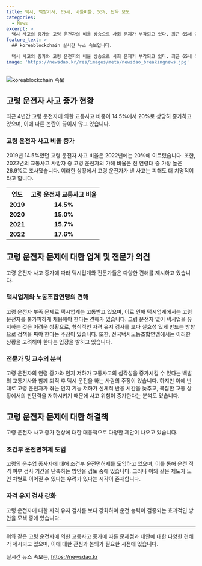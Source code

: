 ```yaml
---
title: 택시, 백발기사, 65세, 비틀비틀, 53%, 단독 보도
categories:
  - News
excerpt: >
  택시 사고의 증가와 고령 운전자의 비율 상승으로 사회 문제가 부각되고 있다. 최근 65세 이상 운전자의 사고 비중이 20%를 넘어섰으며, 이로 인해 피해도 더 치명적인 경우가 늘어나고 있다. 이에 따라 택시업계는 고령화 현상을 불가피하다고 주장하지만, 이에 대한 논란도 있다. 정부는 자칫 노인 차별로 비칠 수 있는 조치에 대해 고려 중이지만, 현재 인력 부족 문제로 고령 운전자의 필요성도 부각되고 있다. 이에 대해 사람들의 안전과 노인 차별 문제를 동시에 고려해야 할 필요가 있다.
feature_text: >
  ## koreablockchain 실시간 뉴스 속보입니다.

  택시 사고의 증가와 고령 운전자의 비율 상승으로 사회 문제가 부각되고 있다. 최근 65세 이상 운전자의 사고 비중이 20%를 넘어섰으며, 이로 인해 피해도 더 치명적인 경우가 늘어나고 있다. 이에 따라 택시업계는 고령화 현상을 불가피하다고 주장하지만, 이에 대한 논란도 있다. 정부는 자칫 노인 차별로 비칠 수 있는 조치에 대해 고려 중이지만, 현재 인력 부족 문제로 고령 운전자의 필요성도 부각되고 있다. 이에 대해 사람들의 안전과 노인 차별 문제를 동시에 고려해야 할 필요가 있다.
image: 'https://newsdao.kr/res/images/meta/newsdao_breakingnews.jpg'
---
```


<p><img src="https://newsdao.kr/res/images/meta/newsdao_breakingnews.jpg" alt="koreablockchain 속보" /></p>

<h2 data-ke-size="size26">고령 운전자 사고 증가 현황</h2>

<p data-ke-size="size16"> 최근 4년간 고령 운전자에 의한 교통사고 비중이 14.5%에서 20%로 상당히 증가하고 있으며, 이에 따른 논란이 끊이지 않고 있습니다. </p>

<h3>고령 운전자 사고 비율 증가</h3>

<p data-ke-size="size16">2019년 14.5%였던 고령 운전자 사고 비율은 2022년에는 20%에 이르렀습니다. 또한, 2022년의 교통사고 사망자 중 고령 운전자의 가해 비율은 전 연령대 중 가장 높은 26.9%로 조사됐습니다. 이러한 상황에서 고령 운전자가 낸 사고는 피해도 더 치명적이라고 합니다. </p>

<table>
    <tr>
        <th>연도</th>
        <th>고령 운전자 교통사고 비율</th>
    </tr>
    <tr>
        <td style="text-align: center; height: 17px;"><b>2019</b></td>
        <td style="text-align: center; height: 17px;"><b>14.5%</b></td>
    </tr>
    <tr>
        <td style="text-align: center; height: 17px;"><b>2020</b></td>
        <td style="text-align: center; height: 17px;"><b>15.0%</b></td>
    </tr>
    <tr>
        <td style="text-align: center; height: 17px;"><b>2021</b></td>
        <td style="text-align: center; height: 17px;"><b>15.7%</b></td>
    </tr>
    <tr>
        <td style="text-align: center; height: 17px;"><b>2022</b></td>
        <td style="text-align: center; height: 17px;"><b>17.6%</b></td>
    </tr>
</table>

<h2 data-ke-size="size26">고령 운전자 문제에 대한 업계 및 전문가 의견</h2>

<p data-ke-size="size16">고령 운전자 사고 증가에 따라 택시업계와 전문가들은 다양한 견해를 제시하고 있습니다.</p>

<h3>택시업계와 노동조합연맹의 견해</h3>

<p data-ke-size="size16">고령 운전자 부족 문제로 택시업계는 고통받고 있으며, 이로 인해 택시업계에서는 고령 운전자를 불가피하게 채용해야 한다는 견해가 있습니다. 고령 운전자 없이 택시업을 유지하는 것은 어려운 상황으로, 형식적인 자격 유지 검사를 보다 실효성 있게 만드는 방향으로 정책을 짜야 한다는 주장이 있습니다. 또한, 전국택시노동조합연맹에서는 이러한 상황을 고려해야 한다는 입장을 밝히고 있습니다.</p>

<h3>전문가 및 교수의 분석</h3>

<p data-ke-size="size16">고령 운전자의 연령 증가와 인지 저하가 교통사고의 심각성을 증가시킬 수 있다는 백발의 교통기사와 함께 퇴직 후 택시 운전을 하는 사람의 주장이 있습니다. 하지만 이에 반대로 고령 운전자가 겪는 인지 기능 저하가 신체적 반응 시간을 늦추고, 복잡한 교통 상황에서의 판단력을 저하시키기 때문에 사고 위험이 증가한다는 분석도 있습니다. </p>

<h2 data-ke-size="size26">고령 운전자 문제에 대한 해결책</h2>

<p data-ke-size="size16">고령 운전자 사고 증가 현상에 대한 대응책으로 다양한 제안이 나오고 있습니다.</p>

<h3>조건부 운전면허제 도입</h3>

<p data-ke-size="size16">고령의 운수업 종사자에 대해 조건부 운전면허제를 도입하고 있으며, 이를 통해 운전 적격 여부 검사 기간을 단축하는 방안을 검토 중에 있습니다. 그러나 이와 같은 제도가 노인 차별로 이어질 수 있다는 우려가 있다는 시각이 존재합니다. </p>

<h3>자격 유지 검사 강화</h3>

<p data-ke-size="size16">고령 운전자에 대한 자격 유지 검사를 보다 강화하여 운전 능력이 검증되는 효과적인 방안을 모색 중에 있습니다.</p>

<hr>

<p data-ke-size="size16">위와 같은 고령 운전자에 의한 교통사고 증가에 따른 문제점과 대안에 대한 다양한 견해가 제시되고 있으며, 이에 대한 관심과 논의가 필요한 시점에 있습니다.</p>
실시간 뉴스 속보는, <a href="https://newsdao.kr" rel="dofollow">https://newsdao.kr</a>


